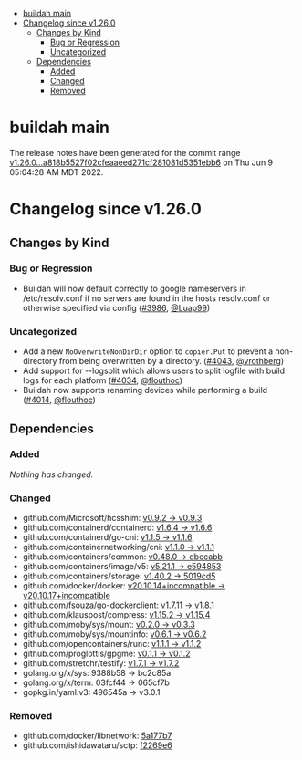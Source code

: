 - [buildah main](#buildah-main)
- [Changelog since v1.26.0](#changelog-since-v1260)
  - [Changes by Kind](#changes-by-kind)
    - [Bug or Regression](#bug-or-regression)
    - [Uncategorized](#uncategorized)
  - [Dependencies](#dependencies)
    - [Added](#added)
    - [Changed](#changed)
    - [Removed](#removed)

# buildah main

The release notes have been generated for the commit range
[v1.26.0...a818b5527f02cfeaaeed271cf281081d5351ebb6](https://github.com/containers/buildah/compare/v1.26.0...a818b5527f02cfeaaeed271cf281081d5351ebb6) on Thu Jun  9 05:04:28 AM MDT 2022.

# Changelog since v1.26.0

## Changes by Kind

### Bug or Regression
 - Buildah will now default correctly to google nameservers in /etc/resolv.conf if no servers are found in the hosts resolv.conf or otherwise specified via config ([#3986](https://github.com/containers/buildah/pull/3986), [@Luap99](https://github.com/Luap99))

### Uncategorized
 - Add a new `NoOverwriteNonDirDir` option to `copier.Put` to prevent a non-directory from being overwritten by a directory. ([#4043](https://github.com/containers/buildah/pull/4043), [@vrothberg](https://github.com/vrothberg))
 - Add support for --logsplit which allows users to split logfile with build logs for each platform ([#4034](https://github.com/containers/buildah/pull/4034), [@flouthoc](https://github.com/flouthoc))
 - Buildah now supports renaming devices while performing a build ([#4014](https://github.com/containers/buildah/pull/4014), [@flouthoc](https://github.com/flouthoc))

## Dependencies

### Added
_Nothing has changed._

### Changed
- github.com/Microsoft/hcsshim: [v0.9.2 → v0.9.3](https://github.com/Microsoft/hcsshim/compare/v0.9.2...v0.9.3)
- github.com/containerd/containerd: [v1.6.4 → v1.6.6](https://github.com/containerd/containerd/compare/v1.6.4...v1.6.6)
- github.com/containerd/go-cni: [v1.1.5 → v1.1.6](https://github.com/containerd/go-cni/compare/v1.1.5...v1.1.6)
- github.com/containernetworking/cni: [v1.1.0 → v1.1.1](https://github.com/containernetworking/cni/compare/v1.1.0...v1.1.1)
- github.com/containers/common: [v0.48.0 → dbecabb](https://github.com/containers/common/compare/v0.48.0...dbecabb)
- github.com/containers/image/v5: [v5.21.1 → e594853](https://github.com/containers/image/v5/compare/v5.21.1...e594853)
- github.com/containers/storage: [v1.40.2 → 5019cd5](https://github.com/containers/storage/compare/v1.40.2...5019cd5)
- github.com/docker/docker: [v20.10.14+incompatible → v20.10.17+incompatible](https://github.com/docker/docker/compare/v20.10.14...v20.10.17)
- github.com/fsouza/go-dockerclient: [v1.7.11 → v1.8.1](https://github.com/fsouza/go-dockerclient/compare/v1.7.11...v1.8.1)
- github.com/klauspost/compress: [v1.15.2 → v1.15.4](https://github.com/klauspost/compress/compare/v1.15.2...v1.15.4)
- github.com/moby/sys/mount: [v0.2.0 → v0.3.3](https://github.com/moby/sys/mount/compare/v0.2.0...v0.3.3)
- github.com/moby/sys/mountinfo: [v0.6.1 → v0.6.2](https://github.com/moby/sys/mountinfo/compare/v0.6.1...v0.6.2)
- github.com/opencontainers/runc: [v1.1.1 → v1.1.2](https://github.com/opencontainers/runc/compare/v1.1.1...v1.1.2)
- github.com/proglottis/gpgme: [v0.1.1 → v0.1.2](https://github.com/proglottis/gpgme/compare/v0.1.1...v0.1.2)
- github.com/stretchr/testify: [v1.7.1 → v1.7.2](https://github.com/stretchr/testify/compare/v1.7.1...v1.7.2)
- golang.org/x/sys: 9388b58 → bc2c85a
- golang.org/x/term: 03fcf44 → 065cf7b
- gopkg.in/yaml.v3: 496545a → v3.0.1

### Removed
- github.com/docker/libnetwork: [5a177b7](https://github.com/docker/libnetwork/tree/5a177b7)
- github.com/ishidawataru/sctp: [f2269e6](https://github.com/ishidawataru/sctp/tree/f2269e6)
